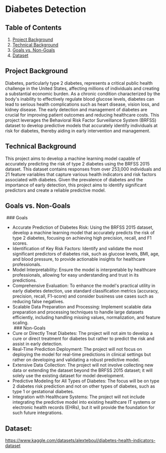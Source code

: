 # **Diabetes Detection**


## Table of Contents
1. [Project Background](#project-background)
2. [Technical Background](#technical-background)
3. [Goals vs. Non-Goals](#goals-vs-non-goals)
4. [Dataset](#dataset)

## Project Background
Diabetes, particularly type 2 diabetes, represents a critical public health challenge in the United States, affecting millions of individuals and creating a substantial economic burden. As a chronic condition characterized by the body's inability to effectively regulate blood glucose levels, diabetes can lead to serious health complications such as heart disease, vision loss, and kidney disease. The early detection and management of diabetes are crucial for improving patient outcomes and reducing healthcare costs. This project leverages the Behavioral Risk Factor Surveillance System (BRFSS) dataset to develop predictive models that accurately identify individuals at risk for diabetes, thereby aiding in early intervention and management.


## Technical Background
This project aims to develop a machine learning model capable of accurately predicting the risk of type 2 diabetes using the BRFSS 2015 dataset. This dataset contains responses from over 253,000 individuals and 21 feature variables that capture various health indicators and risk factors associated with diabetes. Given the prevalence of diabetes and the importance of early detection, this project aims to identify significant predictors and create a reliable predictive model.


## Goals vs. Non-Goals
&nbsp;### Goals  
- Accurate Prediction of Diabetes Risk: Using the BRFSS 2015 dataset, develop a machine learning model that accurately predicts the risk of type 2 diabetes, focusing on achieving high precision, recall, and F1 scores.  
-	Identification of Key Risk Factors: Identify and validate the most significant predictors of diabetes risk, such as glucose levels, BMI, age, and blood pressure, to provide actionable insights for healthcare professionals.  
-	Model Interpretability: Ensure the model is interpretable by healthcare professionals, allowing for easy understanding and trust in its predictions.  
-	Comprehensive Evaluation: To enhance the model's practical utility in early diabetes detection, use standard classification metrics (accuracy, precision, recall, F1-score) and consider business use cases such as reducing false negatives.
-	Scalable Data Preparation and Processing: Implement scalable data preparation and processing techniques to handle large datasets efficiently, including handling missing values, normalization, and feature scaling.  
&nbsp;### Non-Goals  
-	Cure or Directly Treat Diabetes: The project will not aim to develop a cure or direct treatment for diabetes but rather to predict the risk and assist in early detection.  
-	Real-Time Prediction Deployment: The project will not focus on deploying the model for real-time predictions in clinical settings but rather on developing and validating a robust predictive model.  
-	Extensive Data Collection: The project will not involve collecting new data or extending the dataset beyond the BRFSS 2015 dataset; it will solely use the existing dataset for model development.  
-	Predictive Modeling for All Types of Diabetes: The focus will be on type 2 diabetes risk prediction and not on other types of diabetes, such as type 1 or gestational diabetes.  
-	Integration with Healthcare Systems: The project will not include integrating the predictive model into existing healthcare IT systems or electronic health records (EHRs), but it will provide the foundation for such future integrations.  


## Dataset:  
https://www.kaggle.com/datasets/alexteboul/diabetes-health-indicators-dataset
